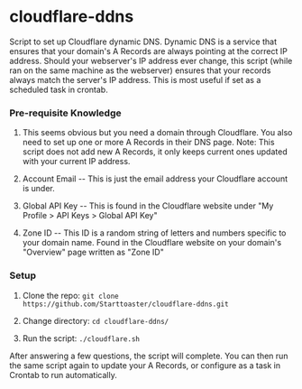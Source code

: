 # cloudflare-ddns
Script to set up Cloudflare dynamic DNS. Dynamic DNS is a service that ensures that your domain's A Records are always pointing at the correct IP address. Should your webserver's IP address
ever change, this script (while ran on the same machine as the webserver) ensures that your records always match the server's IP address. This is most useful if set as a scheduled task in crontab.

### Pre-requisite Knowledge

  1. This seems obvious but you need a domain through Cloudflare. You also need to set up one or more A Records in their DNS page. Note: This script does not add new A Records, it only keeps current ones updated with your current IP address. 

  2. Account Email -- This is just the email address your Cloudflare account is under.

  3. Global API Key -- This is found in the Cloudflare website under "My Profile > API Keys > Global API Key"

  4. Zone ID -- This ID is a random string of letters and numbers specific to your domain name. Found in the Cloudflare website on your domain's "Overview" page written as "Zone ID" 

### Setup

  1. Clone the repo: `git clone https://github.com/Starttoaster/cloudflare-ddns.git`

  2. Change directory: `cd cloudflare-ddns/`

  3. Run the script: `./cloudflare.sh`

After answering a few questions, the script will complete. You can then run the same script again to update your A Records, or configure as a task in Crontab to run automatically.
